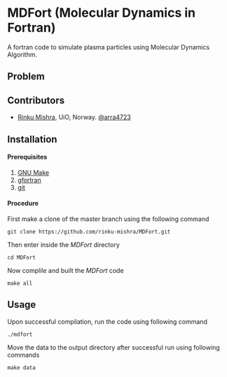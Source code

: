 # MDFort (Molecular Dynamics in Fortran)

A fortran code to simulate plasma particles using Molecular Dynamics Algorithm.

## Problem
<!--Rayleigh Problem = gas between 2 plates ([Alexander & Garcia, 1997](https://doi.org/10.1063/1.168619)) -->

## Contributors
- [Rinku Mishra](https://github.com/rinku-mishra), UiO, Norway. [@arra4723](https://twitter.com/arra4723)


Installation
------------
#### Prerequisites
1. [GNU Make](https://www.gnu.org/software/make/)
2. [gfortran](https://gcc.gnu.org/fortran/)
3. [git](https://git-scm.com/)

#### Procedure
First make a clone of the master branch using the following command
```shell
git clone https://github.com/rinku-mishra/MDFort.git
```
Then enter inside the *MDFort* directory 
```shell
cd MDFort
```
Now complile and built the *MDFort* code
```shell
make all
``` 
Usage
-----
Upon successful compilation, run the code using following command
```shell
./mdfort
```
Move the data to the output directory after successful run using following commands
```shell
make data
``` 
